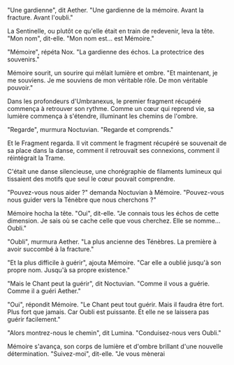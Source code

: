 
"Une gardienne",
dit Aether.
"Une gardienne de la mémoire.
Avant la fracture.
Avant l'oubli."

La Sentinelle,
ou plutôt ce qu'elle était
en train de redevenir,
leva la tête.
"Mon nom",
dit-elle.
"Mon nom est... est Mémoire."

"Mémoire",
répéta Nox.
"La gardienne des échos.
La protectrice des souvenirs."

Mémoire sourit,
un sourire qui mêlait
lumière et ombre.
"Et maintenant,
je me souviens.
Je me souviens de mon véritable rôle.
De mon véritable pouvoir."

Dans les profondeurs d'Umbranexus,
le premier fragment récupéré
commença à retrouver son rythme.
Comme un cœur qui reprend vie,
sa lumière commença à s'étendre,
illuminant les chemins de l'ombre.

"Regarde",
murmura Noctuvian.
"Regarde et comprends."

Et le Fragment regarda.
Il vit comment le fragment récupéré
se souvenait de sa place dans la danse,
comment il retrouvait ses connexions,
comment il réintégrait la Trame.

C'était une danse silencieuse,
une chorégraphie de filaments lumineux
qui tissaient des motifs
que seul le cœur pouvait comprendre.

"Pouvez-vous nous aider ?"
demanda Noctuvian à Mémoire.
"Pouvez-vous nous guider
vers la Ténèbre que nous cherchons ?"

Mémoire hocha la tête.
"Oui",
dit-elle.
"Je connais tous les échos
de cette dimension.
Je sais où se cache
celle que vous cherchez.
Elle se nomme... Oubli."

"Oubli",
murmura Aether.
"La plus ancienne des Ténèbres.
La première à avoir succombé
à la fracture."

"Et la plus difficile à guérir",
ajouta Mémoire.
"Car elle a oublié
jusqu'à son propre nom.
Jusqu'à sa propre existence."

"Mais le Chant peut la guérir",
dit Noctuvian.
"Comme il vous a guérie.
Comme il a guéri Aether."

"Oui",
répondit Mémoire.
"Le Chant peut tout guérir.
Mais il faudra être fort.
Plus fort que jamais.
Car Oubli est puissante.
Et elle ne se laissera pas guérir
facilement."

"Alors montrez-nous le chemin",
dit Lumina.
"Conduisez-nous vers Oubli."

Mémoire s'avança,
son corps de lumière et d'ombre
brillant d'une nouvelle détermination.
"Suivez-moi",
dit-elle.
"Je vous mènerai
